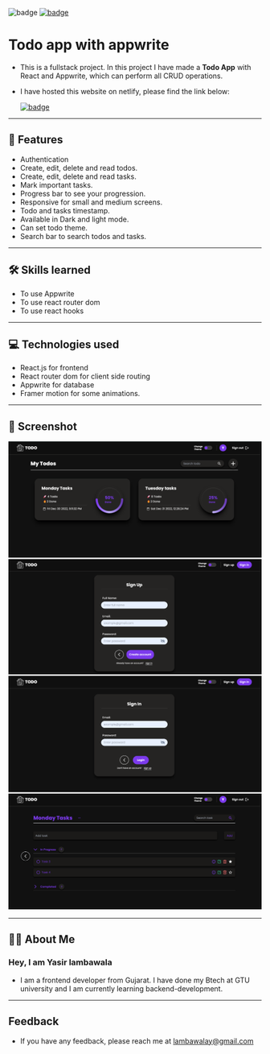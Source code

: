 ![badge](https://img.shields.io/badge/MADE%20WITH-REACT%20&%20APPWRITE-blue)
[![badge](https://img.shields.io/badge/SEE%20DEMO%20-VISIT-green)](https://todoapp-with-appwrite-by-yasir.netlify.app/)

# Todo app with appwrite

- This is a fullstack project. In this project I have made a **Todo App** with React and Appwrite, which can perform all CRUD operations.

- I have hosted this website on netlify, please find the link below:

  [![badge](https://img.shields.io/badge/LINK%20OF-PROJECT-darkviolet)](https://todoapp-with-appwrite-by-yasir.netlify.app/)

---

## 🚀 Features

- Authentication
- Create, edit, delete and read todos.
- Create, edit, delete and read tasks.
- Mark important tasks.
- Progress bar to see your progression.
- Responsive for small and medium screens.
- Todo and tasks timestamp.
- Available in Dark and light mode.
- Can set todo theme.
- Search bar to search todos and tasks.

---

## 🛠 Skills learned

- To use Appwrite
- To use react router dom
- To use react hooks

---

## 💻 Technologies used

- React.js for frontend
- React router dom for client side routing
- Appwrite for database
- Framer motion for some animations.

---

## 🎥 Screenshot

![app screenshot](screenshots-todoapp-with-appwrite/ss5.png)
![app screenshot](screenshots-todoapp-with-appwrite/ss4.png)
![app screenshot](screenshots-todoapp-with-appwrite/ss3.png)
![app screenshot](screenshots-todoapp-with-appwrite/ss1.png)

---

## 👨‍💻 About Me

### Hey, I am Yasir lambawala

- I am a frontend developer from Gujarat. I have done my Btech at GTU university and I am currently learning backend-development.

---

## Feedback

- If you have any feedback, please reach me at lambawalay@gmail.com
